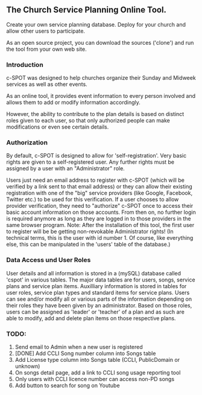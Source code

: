 ## The Church Service Planning Online Tool.


Create your own service planning database. Deploy for your church and allow other users to participate.

As an open source project, you can download the sources ('clone') and run the tool from your own web site.


### Introduction

c-SPOT was designed to help churches organize their Sunday and Midweek services as well as other events.

As an online tool, it provides event information to every person involved and allows them to add or modify information accordingly.

However, the ability to contribute to the plan details is based on distinct roles given to each user, so that only authorized people can make modifications or even see certain details.

### Authorization

By default, c-SPOT is designed to allow for 'self-registration'. Very basic rights are given to a self-registered user. Any further rights must be assigned by a user with an "Administrator" role.

Users just need an email address to register with c-SPOT (which will be verified by a link sent to that email address) or they can allow their existing registration with one of the "big" service providers (like Google, Facebook, Twitter etc.) to be used for this verification.
If a user chooses to allow provider verification, they need to "authorize" c-SPOT once to access their basic account information on those accounts. From then on, no further login is required anymore as long as they are logged in to those providers in the same browser program.
Note: After the installation of this tool, the first user to register will be be getting non-revokable Administrator rights! (In technical terms, this is the user with id number 1. Of course, like everything else, this can be manipulated in the 'users' table of the database.)

### Data Access und User Roles

User details and all information is stored in a (mySQL) database called 'cspot' in various tables. The major data tables are for users, songs, service plans and service plan items. Auxilliary information is stored in tables for user roles, service plan types and standard items for service plans.
Users can see and/or modify all or various parts of the information depending on their roles they have been given by an administrator. Based on those roles, users can be assigned as 'leader' or 'teacher' of a plan and as such are able to modify, add and delete plan items on those respective plans.

### TODO:

1) Send email to Admin when a new user is registered
2) [DONE] Add CCLI Song number column into Songs table
3) Add License type column into Songs table (CCLI, PublicDomain or unknown)
4) On songs detail page, add a link to CCLI song usage reporting tool
5) Only users with CCLI licence number can access non-PD songs 
6) Add button to search for song on Youtube
